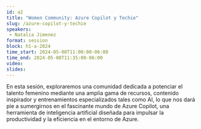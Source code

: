 ```yaml
---
id: a2
title: "Women Community: Azure Copilot y Techie"
slug: /azure-copilot-y-techie
speakers:
 - Natalia Jimenez
format: session
block: h1-a-2024
time_start: 2024-05-08T11:00:00-06:00
time_end: 2024-05-08T11:35:00-06:00
video:
slides: 
---
```


En esta sesión, exploraremos una comunidad dedicada a potenciar el talento femenino mediante una amplia gama de recursos, contenido inspirador y entrenamientos especializados tales como AI, lo que nos dará pie a sumergirnos en el fascinante mundo de Azure Copilot, una herramienta de inteligencia artificial diseñada para impulsar la productividad y la eficiencia en el entorno de Azure.
